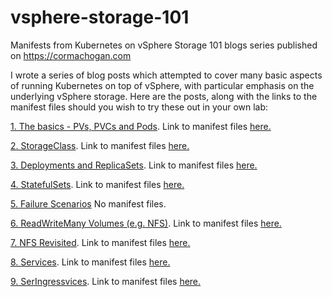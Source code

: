 # vsphere-storage-101

Manifests from Kubernetes on vSphere Storage 101 blogs series published on <https://cormachogan.com>

I wrote a series of blog posts which attempted to cover many basic aspects of running Kubernetes on top of vSphere, with particular emphasis on the underlying vSphere storage. Here are the posts, along with the links to the manifest files should you wish to try these out in your own lab:

<A HREF="https://cormachogan.com/2019/05/30/kubernetes-storage-on-vsphere-101-the-basics-pv-pvc-pod/">1. The basics - PVs, PVCs and Pods</A>. Link to manifest files <A HREF="https://github.com/cormachogan/vsphere-storage-101/tree/master/PV-PVC-POD">here.</A>

<A HREF="https://cormachogan.com/2019/06/04/kubernetes-storage-on-vsphere-101-storageclass/">2. StorageClass</A>. Link to manifest files <A HREF="https://github.com/cormachogan/vsphere-storage-101/tree/master/StorageClass">here.</A>

<A HREF="https://cormachogan.com/2019/06/06/kubernetes-storage-on-vsphere-101-deployments-and-replicasets/">3. Deployments and ReplicaSets</A>. Link to manifest files <A HREF="https://github.com/cormachogan/vsphere-storage-101/tree/master/Deployments-ReplicaSets">here.</A>

<A HREF="https://cormachogan.com/2019/06/06/kubernetes-storage-on-vsphere-101-statefulset/">4. StatefulSets</A>. Link to manifest files <A HREF="https://github.com/cormachogan/vsphere-storage-101/tree/master/StatefulSets"> here.</A>

<A HREF="https://cormachogan.com/2019/06/18/kubernetes-storage-on-vsphere-101-failure-scenarios/">5. Failure Scenarios</A> No manifest files.

<A HREF="https://cormachogan.com/2019/06/20/kubernetes-storage-on-vsphere-101-readwritemany-nfs/">6. ReadWriteMany Volumes (e.g. NFS)</A>. Link to manifest files  <A HREF="https://github.com/cormachogan/vsphere-storage-101/tree/master/ReadWriteMany">here.</A>

<A HREF="https://cormachogan.com/2019/06/27/kubernetes-storage-on-vsphere-101-nfs-revisted/">7. NFS Revisited</A>. Link to manifest files  <A HREF="https://github.com/cormachogan/vsphere-storage-101/tree/master/NFS-External-Service">here.</A>

<A HREF="https://cormachogan.com/2019/06/27/kubernetes-on-vsphere-101-services/">8. Services</A>. Link to manifest files  <A HREF="https://github.com/cormachogan/vsphere-storage-101/tree/master/Services">here.</A>

<A HREF="https://cormachogan.com/2019/07/11/kubernetes-on-vsphere-101-ingress/">9. SerIngressvices</A>. Link to manifest files  <A HREF="https://github.com/cormachogan/vsphere-storage-101/tree/master/Ingress">here.</A>
